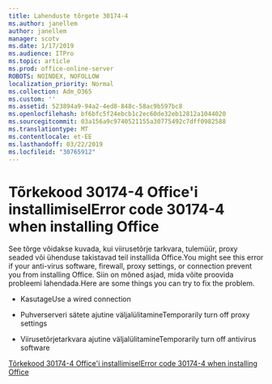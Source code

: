 ```yaml
---
title: Lahenduste tõrgete 30174-4
ms.author: janellem
author: janellem
manager: scotv
ms.date: 1/17/2019
ms.audience: ITPro
ms.topic: article
ms.prod: office-online-server
ROBOTS: NOINDEX, NOFOLLOW
localization_priority: Normal
ms.collection: Adm_O365
ms.custom: ''
ms.assetid: 523894a9-94a2-4ed8-848c-58ac9b597bc8
ms.openlocfilehash: bf6bfc5f24ebcb1c2ec60de32eb12812a1044020
ms.sourcegitcommit: 03a156a9c9740521155a30775492c7dff0982588
ms.translationtype: MT
ms.contentlocale: et-EE
ms.lasthandoff: 03/22/2019
ms.locfileid: "30765912"
---
```

# <a name="error-code-30174-4-when-installing-office"></a><span data-ttu-id="4fd97-102">Tõrkekood 30174-4 Office'i installimisel</span><span class="sxs-lookup"><span data-stu-id="4fd97-102">Error code 30174-4 when installing Office</span></span>

<span data-ttu-id="4fd97-103">See tõrge võidakse kuvada, kui viirusetõrje tarkvara, tulemüür, proxy seaded või ühenduse takistavad teil installida Office.</span><span class="sxs-lookup"><span data-stu-id="4fd97-103">You might see this error if your anti-virus software, firewall, proxy settings, or connection prevent you from installing Office.</span></span> <span data-ttu-id="4fd97-104">Siin on mõned asjad, mida võite proovida probleemi lahendada.</span><span class="sxs-lookup"><span data-stu-id="4fd97-104">Here are some things you can try to fix the problem.</span></span>
  
- <span data-ttu-id="4fd97-105">Kasutage</span><span class="sxs-lookup"><span data-stu-id="4fd97-105">Use a wired connection</span></span>
    
- <span data-ttu-id="4fd97-106">Puhverserveri sätete ajutine väljalülitamine</span><span class="sxs-lookup"><span data-stu-id="4fd97-106">Temporarily turn off proxy settings</span></span>
    
- <span data-ttu-id="4fd97-107">Viirusetõrjetarkvara ajutine väljalülitamine</span><span class="sxs-lookup"><span data-stu-id="4fd97-107">Temporarily turn off antivirus software</span></span>
    
[<span data-ttu-id="4fd97-108">Tõrkekood 30174-4 Office'i installimisel</span><span class="sxs-lookup"><span data-stu-id="4fd97-108">Error code 30174-4 when installing Office</span></span>](https://support.office.com/article/5d5551db-266f-47b3-93fc-d51c2e8f4c0b?wt.mc_id=Alchemy_ClientDIA)
  

